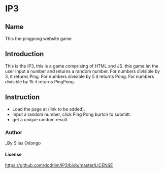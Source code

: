 # IP3
## Name
This the pingpong website game
## Introduction
This is the IP3, this is a game comprising of HTML and JS. this game let the user input a number and returns a random number.
For numbers divisible by 3, it returns Ping. For numbers divisible by 5 it returns Pong.
For numbers divisible by 15 it returns PingPong.

## Instruction
* Load the page at (link to be added).
* Input a random number, click Ping Pong burton to submitt.
* get a unique random result.

### Author
_By Silas Odongo

#### License 
https://github.com/dodtlim/IP3/blob/master/LICENSE


